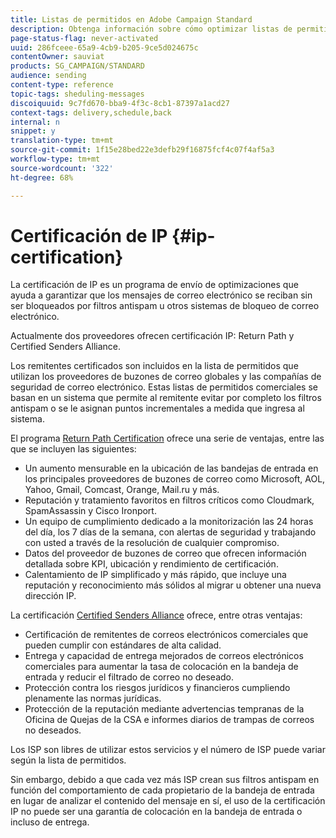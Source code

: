 ```yaml
---
title: Listas de permitidos en Adobe Campaign Standard
description: Obtenga información sobre cómo optimizar listas de permitidos con Adobe Campaign Standard.
page-status-flag: never-activated
uuid: 286fceee-65a9-4cb9-b205-9ce5d024675c
contentOwner: sauviat
products: SG_CAMPAIGN/STANDARD
audience: sending
content-type: reference
topic-tags: sheduling-messages
discoiquuid: 9c7fd670-bba9-4f3c-8cb1-87397a1acd27
context-tags: delivery,schedule,back
internal: n
snippet: y
translation-type: tm+mt
source-git-commit: 1f15e28bed22e3defb29f16875fcf4c07f4af5a3
workflow-type: tm+mt
source-wordcount: '322'
ht-degree: 68%

---
```



# Certificación de IP {#ip-certification}

La certificación de IP es un programa de envío de optimizaciones que ayuda a garantizar que los mensajes de correo electrónico se reciban sin ser bloqueados por filtros antispam u otros sistemas de bloqueo de correo electrónico.

Actualmente dos proveedores ofrecen certificación IP: Return Path y Certified Senders Alliance.

Los remitentes certificados son incluidos en la lista de permitidos que utilizan los proveedores de buzones de correo globales y las compañías de seguridad de correo electrónico. Estas listas de permitidos comerciales se basan en un sistema que permite al remitente evitar por completo los filtros antispam o se le asignan puntos incrementales a medida que ingresa al sistema.

El programa [Return Path Certification](https://www.validity.com/products/returnpath/certification/) ofrece una serie de ventajas, entre las que se incluyen las siguientes:
* Un aumento mensurable en la ubicación de las bandejas de entrada en los principales proveedores de buzones de correo como Microsoft, AOL, Yahoo, Gmail, Comcast, Orange, Mail.ru y más.
* Reputación y tratamiento favoritos en filtros críticos como Cloudmark, SpamAssassin y Cisco Ironport.
* Un equipo de cumplimiento dedicado a la monitorización las 24 horas del día, los 7 días de la semana, con alertas de seguridad y trabajando con usted a través de la resolución de cualquier compromiso.
* Datos del proveedor de buzones de correo que ofrecen información detallada sobre KPI, ubicación y rendimiento de certificación.
* Calentamiento de IP simplificado y más rápido, que incluye una reputación y reconocimiento más sólidos al migrar u obtener una nueva dirección IP.

La certificación [Certified Senders Alliance](https://certified-senders.org/certification-process/) ofrece, entre otras ventajas:
* Certificación de remitentes de correos electrónicos comerciales que pueden cumplir con estándares de alta calidad.
* Entrega y capacidad de entrega mejorados de correos electrónicos comerciales para aumentar la tasa de colocación en la bandeja de entrada y reducir el filtrado de correo no deseado.
* Protección contra los riesgos jurídicos y financieros cumpliendo plenamente las normas jurídicas.
* Protección de la reputación mediante advertencias tempranas de la Oficina de Quejas de la CSA e informes diarios de trampas de correos no deseados.

Los ISP son libres de utilizar estos servicios y el número de ISP puede variar según la lista de permitidos.

Sin embargo, debido a que cada vez más ISP crean sus filtros antispam en función del comportamiento de cada propietario de la bandeja de entrada en lugar de analizar el contenido del mensaje en sí, el uso de la certificación IP no puede ser una garantía de colocación en la bandeja de entrada o incluso de entrega.
